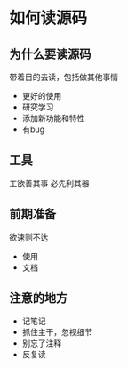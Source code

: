 # 如何读源码

## 为什么要读源码  
带着目的去读，包括做其他事情
* 更好的使用
* 研究学习
* 添加新功能和特性
* 有bug

## 工具
工欲善其事 必先利其器

## 前期准备
欲速则不达
* 使用
* 文档

## 注意的地方
* 记笔记
* 抓住主干，忽视细节
* 别忘了注释
* 反复读
